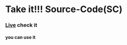 # Take it!!! Source-Code(SC)

### [Live](https://yezgotit.github.io/source-code/) check it

#### you can use it 
